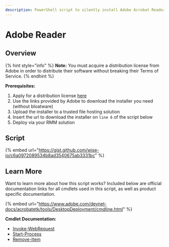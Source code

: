 ```yaml
---
description: PowerShell script to silently install Adobe Acrobat Reader DC.
---
```


# Adobe Reader

## Overview

{% hint style="info" %}
**Note:** You must acquire a distribution license from Adobe in order to distribute their software without breaking their Terms of Service.
{% endhint %}

**Prerequisites:**

1. Apply for a distribution license [here](http://www.adobe.com/products/reader/rdr\_distribution1.html)
2. Use the links provided by Adobe to download the installer you need (without bloatware)
3. Upload the installer to a trusted file hosting solution
4. Insert the url to download the installer on `line 6` of the script below
5. Deploy via your RMM solution

## Script

{% embed url="https://gist.github.com/wise-io/c6a0972089534b8ad3540675ab3331bc" %}

## Learn More

Want to learn more about how this script works? Included below are official documentation links for all cmdlets used in this script, as well as product specific documentation.

{% embed url="https://www.adobe.com/devnet-docs/acrobatetk/tools/DesktopDeployment/cmdline.html" %}

**Cmdlet Documentation:**

* [Invoke-WebRequest](https://docs.microsoft.com/en-us/powershell/module/microsoft.powershell.utility/invoke-webrequest?view=powershell-7.2)
* [Start-Process](https://docs.microsoft.com/en-us/powershell/module/microsoft.powershell.management/start-process?view=powershell-7.2)
* [Remove-Item](https://docs.microsoft.com/en-us/powershell/module/microsoft.powershell.management/remove-item?view=powershell-7.2)

